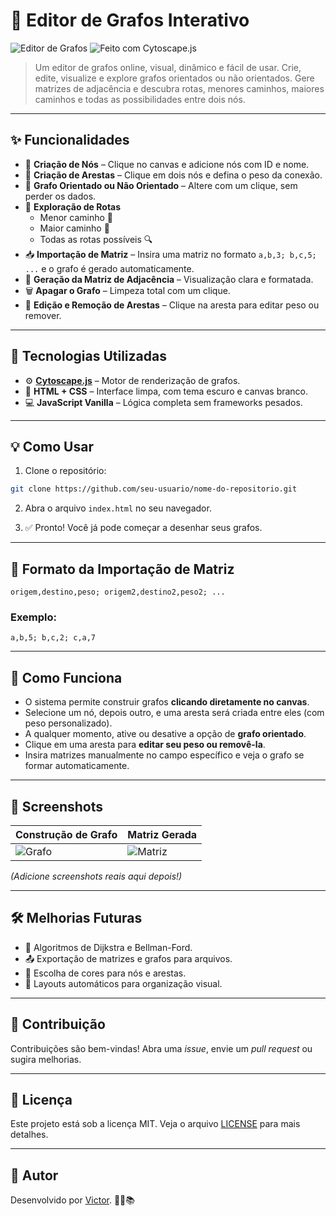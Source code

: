 
# 🚀 Editor de Grafos Interativo

![Editor de Grafos](https://img.shields.io/badge/status-Em%20Desenvolvimento-blue) ![Feito com Cytoscape.js](https://img.shields.io/badge/feito%20com-Cytoscape.js-orange)

> Um editor de grafos online, visual, dinâmico e fácil de usar. Crie, edite, visualize e explore grafos orientados ou não orientados. Gere matrizes de adjacência e descubra rotas, menores caminhos, maiores caminhos e todas as possibilidades entre dois nós.

---

## ✨ Funcionalidades

- 🎨 **Criação de Nós** – Clique no canvas e adicione nós com ID e nome.
- 🔗 **Criação de Arestas** – Clique em dois nós e defina o peso da conexão.
- 🔄 **Grafo Orientado ou Não Orientado** – Altere com um clique, sem perder os dados.
- 🏹 **Exploração de Rotas**
  - Menor caminho 🔽
  - Maior caminho 🔼
  - Todas as rotas possíveis 🔍
- 📥 **Importação de Matriz** – Insira uma matriz no formato `a,b,3; b,c,5; ...` e o grafo é gerado automaticamente.
- 📑 **Geração da Matriz de Adjacência** – Visualização clara e formatada.
- 🗑️ **Apagar o Grafo** – Limpeza total com um clique.
- 🎯 **Edição e Remoção de Arestas** – Clique na aresta para editar peso ou remover.

---

## 🔧 Tecnologias Utilizadas

- ⚙️ **[Cytoscape.js](https://js.cytoscape.org/)** – Motor de renderização de grafos.
- 🎨 **HTML + CSS** – Interface limpa, com tema escuro e canvas branco.
- 💻 **JavaScript Vanilla** – Lógica completa sem frameworks pesados.

---

## 💡 Como Usar

1. Clone o repositório:

```bash
git clone https://github.com/seu-usuario/nome-do-repositorio.git
```

2. Abra o arquivo `index.html` no seu navegador.

3. ✅ Pronto! Você já pode começar a desenhar seus grafos.

---

## 🔢 Formato da Importação de Matriz

```plaintext
origem,destino,peso; origem2,destino2,peso2; ...
```

### Exemplo:

```plaintext
a,b,5; b,c,2; c,a,7
```

---

## 🧠 Como Funciona

- O sistema permite construir grafos **clicando diretamente no canvas**.
- Selecione um nó, depois outro, e uma aresta será criada entre eles (com peso personalizado).
- A qualquer momento, ative ou desative a opção de **grafo orientado**.
- Clique em uma aresta para **editar seu peso ou removê-la**.
- Insira matrizes manualmente no campo específico e veja o grafo se formar automaticamente.

---

## 🎯 Screenshots

| Construção de Grafo | Matriz Gerada |
|---------------------|----------------|
| ![Grafo](https://via.placeholder.com/400x200) | ![Matriz](https://via.placeholder.com/400x200) |

*(Adicione screenshots reais aqui depois!)*

---

## 🛠️ Melhorias Futuras

- 🧠 Algoritmos de Dijkstra e Bellman-Ford.
- 📤 Exportação de matrizes e grafos para arquivos.
- 🎨 Escolha de cores para nós e arestas.
- 🔄 Layouts automáticos para organização visual.

---

## 🤝 Contribuição

Contribuições são bem-vindas! Abra uma *issue*, envie um *pull request* ou sugira melhorias.

---

## 📄 Licença

Este projeto está sob a licença MIT. Veja o arquivo [LICENSE](./LICENSE) para mais detalhes.

---

## 🚀 Autor

Desenvolvido por [Victor](https://github.com/seu-usuario). 👩‍💻📚
